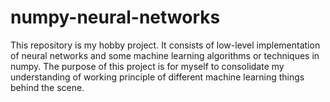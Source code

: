 # numpy-neural-networks
This repository is my hobby project. It consists of low-level implementation of neural networks and some machine learning algorithms or techniques in numpy. The purpose of this project is for myself to consolidate my understanding of working principle of different machine learning things behind the scene.
